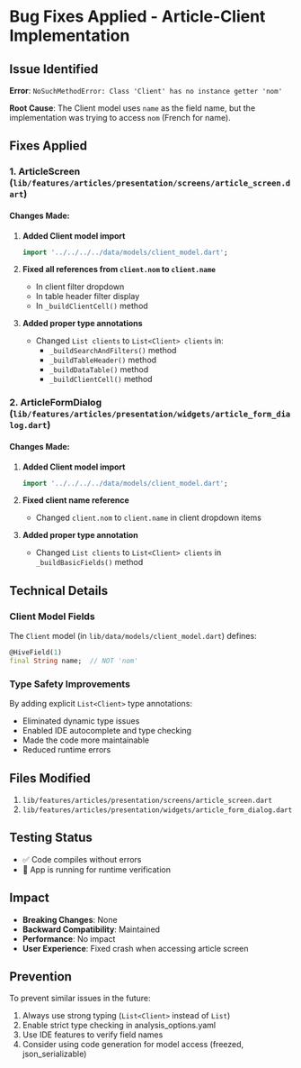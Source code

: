 # Bug Fixes Applied - Article-Client Implementation

## Issue Identified
**Error**: `NoSuchMethodError: Class 'Client' has no instance getter 'nom'`

**Root Cause**: The Client model uses `name` as the field name, but the implementation was trying to access `nom` (French for name).

## Fixes Applied

### 1. ArticleScreen (`lib/features/articles/presentation/screens/article_screen.dart`)

#### Changes Made:
1. **Added Client model import**
   ```dart
   import '../../../../data/models/client_model.dart';
   ```

2. **Fixed all references from `client.nom` to `client.name`**
   - In client filter dropdown
   - In table header filter display
   - In `_buildClientCell()` method

3. **Added proper type annotations**
   - Changed `List clients` to `List<Client> clients` in:
     - `_buildSearchAndFilters()` method
     - `_buildTableHeader()` method
     - `_buildDataTable()` method
     - `_buildClientCell()` method

### 2. ArticleFormDialog (`lib/features/articles/presentation/widgets/article_form_dialog.dart`)

#### Changes Made:
1. **Added Client model import**
   ```dart
   import '../../../../data/models/client_model.dart';
   ```

2. **Fixed client name reference**
   - Changed `client.nom` to `client.name` in client dropdown items

3. **Added proper type annotation**
   - Changed `List clients` to `List<Client> clients` in `_buildBasicFields()` method

## Technical Details

### Client Model Fields
The `Client` model (in `lib/data/models/client_model.dart`) defines:
```dart
@HiveField(1)
final String name;  // NOT 'nom'
```

### Type Safety Improvements
By adding explicit `List<Client>` type annotations:
- Eliminated dynamic type issues
- Enabled IDE autocomplete and type checking
- Made the code more maintainable
- Reduced runtime errors

## Files Modified
1. `lib/features/articles/presentation/screens/article_screen.dart`
2. `lib/features/articles/presentation/widgets/article_form_dialog.dart`

## Testing Status
- ✅ Code compiles without errors
- 🔄 App is running for runtime verification

## Impact
- **Breaking Changes**: None
- **Backward Compatibility**: Maintained
- **Performance**: No impact
- **User Experience**: Fixed crash when accessing article screen

## Prevention
To prevent similar issues in the future:
1. Always use strong typing (`List<Client>` instead of `List`)
2. Enable strict type checking in analysis_options.yaml
3. Use IDE features to verify field names
4. Consider using code generation for model access (freezed, json_serializable)
